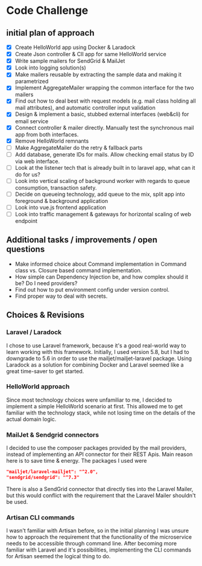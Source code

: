 # Code Challenge

## initial plan of approach

- [x] Create HelloWorld app using Docker & Laradock
- [x] Create Json controller & ClI app for same HelloWorld service
- [x] Write sample mailers for SendGrid & MailJet
- [x] Look into logging solution(s)
- [x] Make mailers reusable by extracting the sample data and making it parametrized
- [x] Implement AggregateMailer wrapping the common interface for the two mailers
- [x] Find out how to deal best with request models (e.g. mail class holding all mail attributes), and automatic controller input validation
- [x] Design & implement a basic, stubbed external interfaces (web&cli) for email service
- [x] Connect controller & mailer directly. Manually test the synchronous mail app from both interfaces.
- [x] Remove HelloWorld remnants
- [ ] Make AggregateMailer do the retry & fallback parts
- [ ] Add database, generate IDs for mails. Allow checking email status by ID via web interface.
- [ ] Look at the listener tech that is already built in to laravel app, what can it do for us?
- [ ] Look into vertical scaling of background worker with regards to queue consumption, transaction safety.
- [ ] Decide on queueing technology, add queue to the mix, split app into foreground & background application
- [ ] Look into vue.js frontend application
- [ ] Look into traffic management & gateways for horizontal scaling of web endpoint

## Additional tasks / improvements / open questions

- Make informed choice about Command implementation in Command class vs. Closure based command implementation.
- How simple can Dependency Injection be, and how complex should it be? Do I need providers?
- Find out how to put environment config under version control.
- Find proper way to deal with secrets.

## Choices & Revisions

### Laravel / Laradock

I chose to use Laravel framework, because it's a good real-world way to learn working with this framework. Initially, I used version 5.8, but I had to downgrade to 5.6 in order to use the mailjet/mailjet-laravel package. Using Laradock as a solution for combining Docker and Laravel seemed like a great time-saver to get started.

### HelloWorld approach

Since most technology choices were unfamiliar to me, I decided to implement a simple HelloWorld scenario at first. This allowed me to get familiar with the technology stack, while not losing time on the details of the actual domain logic.

### MailJet & Sendgrid connectors

I decided to use the composer packages provided by the mail providers, instead of implementing an API connector for their REST Apis. Main reason here is to save time & energy. The packages I used were

```json
"mailjet/laravel-mailjet": "^2.0",
"sendgrid/sendgrid": "^7.3"
```

There is also a SendGrid connector that directly ties into the Laravel Mailer, but this would conflict with the requirement that the Laravel Mailer shouldn't be used.

### Artisan CLI commands

I wasn't familiar with Artisan before, so in the initial planning I was unsure how to approach the requirement that the functionality of the microservice needs to be accessible through command line. After becoming more familiar with Laravel and it's possibilities, implementing the CLI commands for Artisan seemed the logical thing to do.

